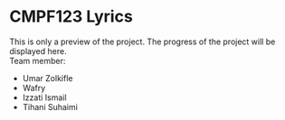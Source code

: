 # CMPF123 Lyrics

This is only a preview of the project. The progress of the project will be displayed here.
<br> Team member: 
<ul>
  <li> Umar Zolkifle </li>
  <li> Wafry </li>
  <li> Izzati Ismail </li>
  <li> Tihani Suhaimi </li>
</ul>
